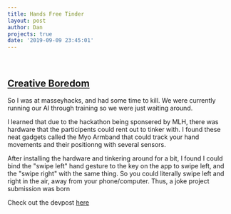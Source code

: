 ```yaml
---
title: Hands Free Tinder
layout: post
author: Dan
projects: true
date: '2019-09-09 23:45:01'
---
```


<br>
<h2> <u>Creative Boredom </u></h2>


<p>So I was at masseyhacks, and had some time to kill. We were currently running our AI through training so we were just waiting around.  </p>
<p> I learned that due to the hackathon being sponsered by MLH, there was hardware that the participents could rent out to tinker with. I found these neat gadgets called the Myo Armband that could track your hand movements and their positionng with several sensors.</p>

<p> After installing the hardware and tinkering around for a bit, I found I could bind the "swipe left" hand gesture to the key on the app to swipe left, and the "swipe right" with the same thing.  So you could literally swipe left and right in the air, away from your phone/computer. Thus, a joke project submission was born </p>

<p> Check out the devpost <a href= "https://devpost.com/software/hands-free-tinder"> here </a></p>